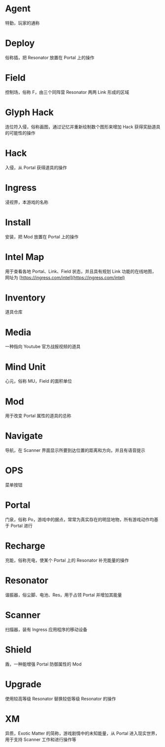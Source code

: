 # Agent
特勤，玩家的通称

# Deploy
俗称插，把 Resonator 放置在 Portal 上的操作

# Field
控制场，俗称 F，由三个同阵营 Resonator 两两 Link 形成的区域

# Glyph Hack
连位符入侵，俗称画图，通过记忆并重新绘制数个图形来增加 Hack 获得奖励道具的可能性的操作

# Hack
入侵，从 Portal 获得道具的操作

# Ingress
浸视界，本游戏的名称

# Install
安装，把 Mod 放置在 Portal 上的操作

# Intel Map
用于查看各地 Portal、Link、Field 状态，并且具有规划 Link 功能的在线地图，网址为 [https://ingress.com/intel](https://ingress.com/intel)

# Inventory
道具仓库

# Media
一种指向 Youtube 官方战报视频的道具

# Mind Unit
心元，俗称 MU，Field 的面积单位

# Mod
用于改变 Portal 属性的道具的总称

# Navigate
导航，在 Scanner 界面显示所要到达位置的距离和方向，并且有语音提示

# OPS
菜单按钮

# Portal
门泉，俗称 Po，游戏中的据点，常常为真实存在的明显地物，所有游戏动作均基于 Portal 进行

# Recharge
充能，俗称充电，使某个 Portal 上的 Resonator 补充能量的操作

# Resonator
谐振器，俗尘脚、电池、Res，用于占领 Portal 并增加其能量

# Scanner
扫描器，装有 Ingress 应用程序的移动设备

# Shield
盾，一种能增强 Portal 防御属性的 Mod

# Upgrade
使用较高等级 Resonator 替换较低等级 Resonator 的操作

# XM
异质，Exotic Matter 的简称，游戏剧情中的未知能量，从 Portal 进入现实世界，用于支持 Scanner 工作和进行操作等
